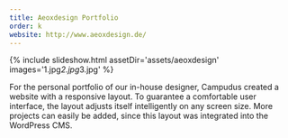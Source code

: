 ```yaml
---
title: Aeoxdesign Portfolio
order: k
website: http://www.aeoxdesign.de/
---
```


{% include slideshow.html assetDir='assets/aeoxdesign' images='1.jpg*2.jpg*3.jpg' %}

For the personal portfolio of our in-house designer, Campudus created a website with a responsive layout. To guarantee a comfortable user interface, the layout adjusts itself intelligently on any screen size. More projects can easily be added, since this layout was integrated into the WordPress CMS.